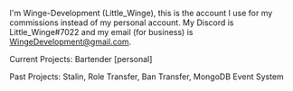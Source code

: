 I'm Winge-Development (Little_Winge), this is the account I use for my commissions instead of my personal account. My Discord is Little_Winge#7022 and my email (for business) is WingeDevelopment@gmail.com.




Current Projects: Bartender [personal]

Past Projects: Stalin, Role Transfer, Ban Transfer, MongoDB Event System
